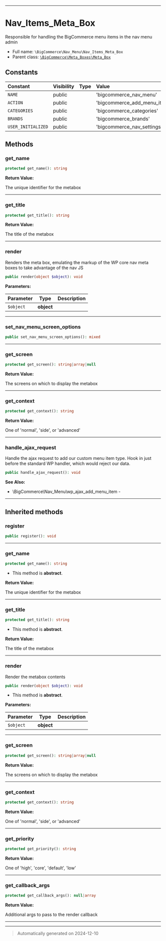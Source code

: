 ***

# Nav_Items_Meta_Box

Responsible for handling the BigCommerce menu items
in the nav menu admin



* Full name: `\BigCommerce\Nav_Menu\Nav_Items_Meta_Box`
* Parent class: [`\BigCommerce\Meta_Boxes\Meta_Box`](../Meta_Boxes/Meta_Box.md)


## Constants

| Constant | Visibility | Type | Value |
|:---------|:-----------|:-----|:------|
|`NAME`|public| |&#039;bigcommerce_nav_menu&#039;|
|`ACTION`|public| |&#039;bigcommerce_add_menu_items&#039;|
|`CATEGORIES`|public| |&#039;bigcommerce_categories&#039;|
|`BRANDS`|public| |&#039;bigcommerce_brands&#039;|
|`USER_INITIALIZED`|public| |&#039;bigcommerce_nav_settings_initialized&#039;|


## Methods


### get_name



```php
protected get_name(): string
```









**Return Value:**

The unique identifier for the metabox




***

### get_title



```php
protected get_title(): string
```









**Return Value:**

The title of the metabox




***

### render

Renders the meta box, emulating the markup of the WP
core nav meta boxes to take advantage of the nav JS

```php
public render(object $object): void
```








**Parameters:**

| Parameter | Type | Description |
|-----------|------|-------------|
| `$object` | **object** |  |





***

### set_nav_menu_screen_options



```php
public set_nav_menu_screen_options(): mixed
```












***

### get_screen



```php
protected get_screen(): string|array|null
```









**Return Value:**

The screens on which to display the metabox




***

### get_context



```php
protected get_context(): string
```









**Return Value:**

One of 'normal', 'side', or 'advanced'




***

### handle_ajax_request

Handle the ajax request to add our custom menu
item type. Hook in just before the standard
WP handler, which would reject our data.

```php
public handle_ajax_request(): void
```












**See Also:**

* \BigCommerce\Nav_Menu\wp_ajax_add_menu_item - 

***


## Inherited methods


### register



```php
public register(): void
```












***

### get_name



```php
protected get_name(): string
```




* This method is **abstract**.




**Return Value:**

The unique identifier for the metabox




***

### get_title



```php
protected get_title(): string
```




* This method is **abstract**.




**Return Value:**

The title of the metabox




***

### render

Render the metabox contents

```php
public render(object $object): void
```




* This method is **abstract**.



**Parameters:**

| Parameter | Type | Description |
|-----------|------|-------------|
| `$object` | **object** |  |





***

### get_screen



```php
protected get_screen(): string|array|null
```









**Return Value:**

The screens on which to display the metabox




***

### get_context



```php
protected get_context(): string
```









**Return Value:**

One of 'normal', 'side', or 'advanced'




***

### get_priority



```php
protected get_priority(): string
```









**Return Value:**

One of 'high', 'core', 'default', 'low'




***

### get_callback_args



```php
protected get_callback_args(): null|array
```









**Return Value:**

Additional args to pass to the render callback




***


***
> Automatically generated on 2024-12-10
